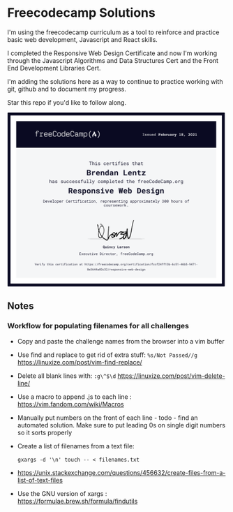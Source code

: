 # Freecodecamp Solutions

I'm using the freecodecamp curriculum as a tool to reinforce and practice basic
web development, Javascript and React skills.

I completed the Responsive Web Design Certificate and now I'm working through
the Javascript Algorithms and Data Structures Cert and the Front End Development
Libraries Cert.

I'm adding the solutions here as a way to continue to practice working with git,
github and to document my progress. 

Star this repo if you'd like to follow along. 

[<img
src="https://github.com/blentz100/freecodecamp-solutions/blob/main/images/responsive_cert.png?raw=true"
alt="drawing" width="500"/>](https://freecodecamp.org/certification/fccf24ff13b-6c51-46b5-9471-8e3644a03c32/responsive-web-design)


## Notes

### Workflow for populating filenames for all challenges

- Copy and paste the challenge names from the browser into a vim buffer
- Use find and replace to get rid of extra stuff: ```%s/Not Passed//g``` https://linuxize.com/post/vim-find-replace/
- Delete all blank lines with: ```:g\^$\d``` https://linuxize.com/post/vim-delete-line/
- Use a macro to append .js to each line : https://vim.fandom.com/wiki/Macros
- Manually put numbers on the front of each line - todo - find an automated
solution. Make sure to put leading 0s on single digit numbers so it sorts properly

- Create a list of filenames from a text file: 
  ```console
  gxargs -d '\n' touch -- < filenames.txt
  ```
- https://unix.stackexchange.com/questions/456632/create-files-from-a-list-of-text-files


- Use the GNU version of xargs : https://formulae.brew.sh/formula/findutils

